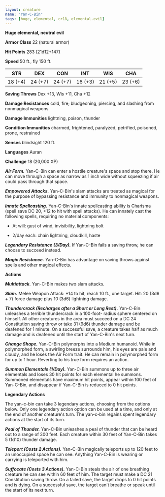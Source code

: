 ```yaml
---
layout: creature
name: "Yan-C-Bin"
tags: [huge, elemental, cr18, elemental-evil]
---
```


**Huge elemental, neutral evil**

**Armor Class** 22 (natural armor)

**Hit Points** 283 (21d12+147)

**Speed** 50 ft., fly 150 ft.

|   STR   |   DEX   |   CON   |   INT   |   WIS   |   CHA   |
|:-----:|:-----:|:-----:|:-----:|:-----:|:-----:|
| 18 (+4) | 24 (+7) | 24 (+7) | 16 (+3) | 21 (+5) | 23 (+6) |

**Saving Throws** Dex +13, Wis +11, Cha +12

**Damage Resistances** cold, fire;  bludgeoning, piercing, and slashing from nonmagical weapons

**Damage Immunities** lightning, poison, thunder

**Condition Immunities** charmed, frightened, paralyzed, petrified, poisoned, prone, restrained

**Senses** blindsight 120 ft.

**Languages** Auran

**Challenge** 18 (20,000 XP)

***Air Form.*** Yan-C-Bin can enter a hostile creature's space and stop there. He can move through a space as narrow as 1 inch wide without squeezing if air could pass through that space.

***Empowered Attacks.*** Yan-C-Bin's slam attacks are treated as magical for the purpose of bypassing resistance and immunity to nonmagical weapons.

***Innate Spellcasting.*** Yan-C-Bin's innate spellcasting ability is Charisma (spell save DC 20, +12 to hit with spell attacks). He can innately cast the following spells, requiring no material components:

* At will: gust of wind, invisibility, lightning bolt

* 2/day each: chain lightning, cloudkill, haste

***Legendary Resistance (3/Day).*** If Yan-C-Bin fails a saving throw, he can choose to succeed instead.

***Magic Resistance.*** Yan-C-Bin has advantage on saving throws against spells and other magical effects.

**Actions**

***Multiattack.*** Yan-C-Bin makes two slam attacks.

***Slam.*** Melee Weapon Attack: +14 to hit, reach 10 ft., one target. Hit: 20 (3d8 + 7) force damage plus 10 (3d6) lightning damage.

***Thundercrack (Recharges after a Short or Long Rest).*** Yan-C-Bin unleashes a terrible thundercrack in a 100-foot- radius sphere centered on himself. All other creatures in the area must succeed on a DC 24 Constitution saving throw or take 31 (9d6) thunder damage and be deafened for 1 minute. On a successful save, a creature takes half as much damage and is deafened until the start of Yan-C-Bin's next turn.

***Change Shape.*** Yan-C-Bin polymorphs into a Medium humanoid. While in polymorphed form, a swirling breeze surrounds him, his eyes are pale and cloudy, and he loses the Air Form trait. He can remain in polymorphed form for up to 1 hour. Reverting to his true form requires an action.

***Summon Elementals (1/Day).*** Yan-C-Bin summons up to three air elementals and loses 30 hit points for each elemental he summons. Summoned elementals have maximum hit points, appear within 100 feet of Yan-C-Bin, and disappear if Yan-C-Bin is reduced to 0 hit points.

**Legendary Actions**

The yan-c-bin can take 3 legendary actions, choosing from the options below. Only one legendary action option can be used at a time, and only at the end of another creature's turn. The yan-c-bin regains spent legendary actions at the start of its turn.

***Peal of Thunder.*** Yan-C-Bin unleashes a peal of thunder that can be heard out to a range of 300 feet. Each creature within 30 feet of Yan-C-Bin takes 5 (1d10) thunder damage.

***Teleport (Costs 2 Actions).*** Yan-C-Bin magically teleports up to 120 feet to an unoccupied space he can see. Anything Yan-C-Bin is wearing or carrying is teleported with him.

***Suffocate (Costs 3 Actions).*** Yan-C-Bin steals the air of one breathing creature he can see within 60 feet of him. The target must make a DC 21 Constitution saving throw. On a failed save, the target drops to 0 hit points and is dying. On a successful save, the target can't breathe or speak until the start of its next turn.

